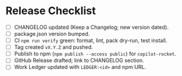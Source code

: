 # Release Checklist

- [ ] CHANGELOG updated (Keep a Changelog; new version dated).
- [ ] package.json version bumped.
- [ ] CI `npm run verify` green: format, lint, pack dry-run, test install.
- [ ] Tag created `vX.Y.Z` and pushed.
- [ ] Publish to npm (`npm publish --access public`) for `copilot-rocket`.
- [ ] GitHub Release drafted; link to CHANGELOG section.
- [ ] Work Ledger updated with `LEDGER:<id>` and npm URL.
